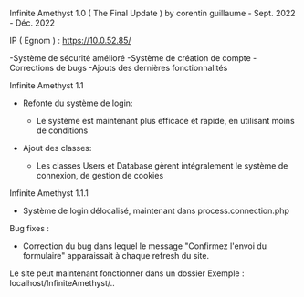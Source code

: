 Infinite Amethyst 1.0 ( The Final Update )
by corentin guillaume - Sept. 2022 - Déc. 2022

IP ( Egnom ) : https://10.0.52.85/


-Système de sécurité amélioré
-Système de création de compte
-Corrections de bugs
-Ajouts des dernières fonctionnalités


Infinite Amethyst 1.1

- Refonte du système de login:
    - Le système est maintenant plus efficace et rapide, en utilisant moins de conditions

- Ajout des classes:
    - Les classes Users et Database gèrent intégralement le système de connexion, de gestion de cookies


Infinite Amethyst 1.1.1

- Système de login délocalisé, maintenant dans process.connection.php

Bug fixes :

- Correction du bug dans lequel le message "Confirmez l'envoi du formulaire" apparaissait à chaque refresh du site.


Le site peut maintenant fonctionner dans un dossier
Exemple : localhost/InfiniteAmethyst/..